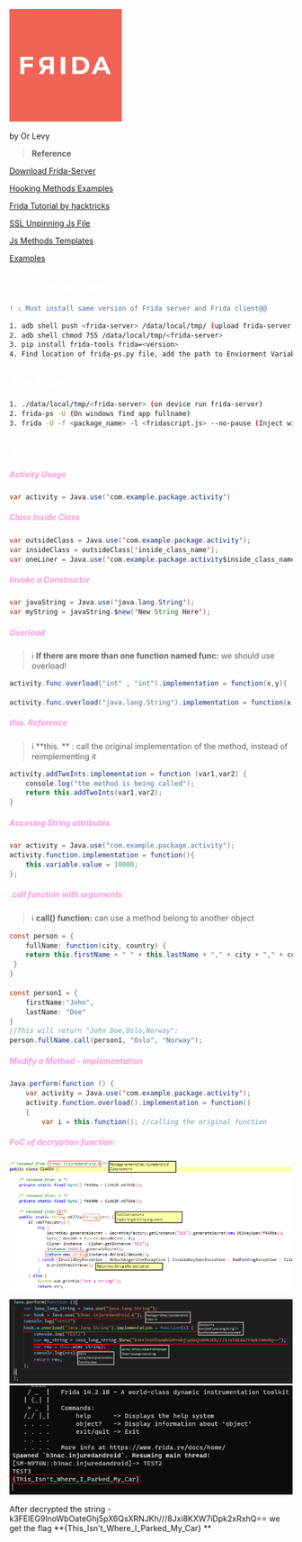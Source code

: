 ![alt text](https://github.com/ImLevys/ImLevys.github.io/blob/main/Android/images/frida.png?raw=true) 

by Or Levy 
> **Reference**

 [Download Frida-Server](https://github.com/frida/frida/releases) 
 
 [Hooking Methods Examples](https://neo-geo2.gitbook.io/adventures-on-security/frida-scripting-guide/methods)
 
 [Frida Tutorial by hacktricks](https://book.hacktricks.xyz/mobile-apps-pentesting/android-app-pentesting/frida-tutorial) 
 
 [SSL Unpinning Js File](https://github.com/httptoolkit/frida-android-unpinning) 
 
 [Js Methods Templates](https://appsec-labs.com/portal/frida-cheatsheet-for-android/)
 
 [Examples](https://github.com/11x256/frida-android-examples)

<h2 style="color:#ffffff">Frida Installation</h2>

```diff
! ⚠️ Must install same version of Frida server and Frida client@@
```
```bash
1. adb shell push <frida-server> /data/local/tmp/ (upload frida-server to device)
2. adb shell chmod 755 /data/local/tmp/<frida-server>
3. pip install frida-tools frida=<version>
4. Find location of frida-ps.py file, add the path to Enviorment Variables. 
```

<h2 style="color:#ffffff">Run Frida</h2>

```bash
1. ./data/local/tmp/<frida-server> (on device run frida-server)
2. frida-ps -U (On windows find app fullname)
3. frida -U -f <package_name> -l <fridascript.js> --no-pause (Inject with Frida)
```

<h2 style="color:#ffffff">Syntax</h2>
<h5 style="color:#ff99dd">Activity Usage</h5>

```java
var activity = Java.use('com.example.package.activity')
```

<h5 style="color:#ff99dd">Class Inside Class </h5> 

```java
var outsideClass = Java.use('com.example.package.activity');
var insideClass = outsideClass['inside_class_name']; 
var oneLiner = Java.use('com.example.package.activity$inside_class_name');
```

<h5 style="color:#ff99dd">Invoke a Constructor </h5>

```java
var javaString = Java.use('java.lang.String');
var myString = javaString.$new('New String Here');  
```

<h5 style="color:#ff99dd">Overload </h5>

> ℹ️ **If there are more than one function named func:** 
> we should use overload!

```java
activity.func.overload("int" , "int").implementation = function(x,y){

activity.func.overload("java.lang.String").implementation = function(x){
```

<h5 style="color:#ff99dd">this. Reference</h5>

> ℹ️ **this. ** : call the original implementation of the method, instead of reimplementing it

```java
activity.addTwoInts.implementation = function (var1,var2) {
    console.log("the method is being called");
    return this.addTwoInts(var1,var2);
}
```

<h5 style="color:#ff99dd">Accesing String attributes</h5>

```java
var activity = Java.use("com.example.package.activity");  
activity.function.implementation = function(){
	this.variable.value = 10000;
};
```

<h5 style="color:#ff99dd">.call function with arguments</h5>

> ℹ️ **call() function:** can use a method belong to another object


```java
const person = {  
	fullName: function(city, country) {  
	return this.firstName + " " + this.lastName + "," + city + "," + country;  
 }  
}  
  
const person1 = {  
	firstName:"John",  
	lastName: "Doe"  
}  
//This will return "John Doe,Oslo,Norway":
person.fullName.call(person1, "Oslo", "Norway");
```

<h5 style="color:#ff99dd">Modify a Method - implementation</h5>

```java
Java.perform(function () {
	var activity = Java.use('com.example.package.activity');
	activity.function.overload().implementation = function()
	{
		var i = this.function(); //calling the original function
``` 


<h5 style="color:#ff99dd">PoC of decryption function:</h5>

![alt text](https://github.com/ImLevys/ImLevys.github.io/blob/main/Android/images/example_decypt0%201.png?raw=true)

![alt text](https://github.com/ImLevys/ImLevys.github.io/blob/main/Android/images/example_decypt%202.png?raw=true)
![alt text](https://github.com/ImLevys/ImLevys.github.io/blob/main/Android/images/example_decypt1.png?raw=true)

After decrypted the string -k3FElEG9lnoWbOateGhj5pX6QsXRNJKh///8Jxi8KXW7iDpk2xRxhQ==
we get the flag **{This_Isn't_Where_I_Parked_My_Car} **
